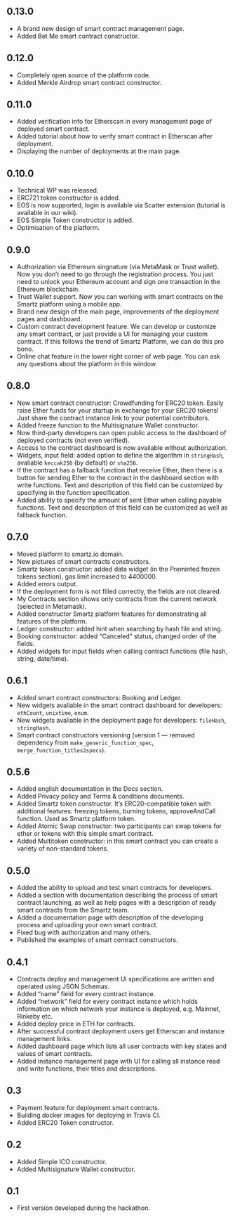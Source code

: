 <!-- TITLE: Changelog -->
<!-- SUBTITLE: Full list of changes and new features -->

## 0.13.0
* A brand new design of smart contract management page.
* Added Bet Me smart contract constructor.

## 0.12.0
* Completely open source of the platform code.
* Added Merkle Airdrop smart contract constructor.

## 0.11.0
* Added verification info for Etherscan in every management page of deployed smart contract.
* Added tutorial about how to verify smart contract in Etherscan after deployment.
* Displaying the number of deployments at the main page.

## 0.10.0
* Technical WP was released.
* ERC721 token constructor is added.
* EOS is now supported, login is available via Scatter extension (tutorial is available in our wiki).
* EOS Simple Token constructor is added.
* Optimisation of the platform.

## 0.9.0
* Authorization via Ethereum singnature (via MetaMask or Trust wallet). Now you don’t need to go through the registration process. You just need to unlock your Ethereum account and sign one transaction in the Ethereum blockchain.
* Trust Wallet support. Now you can working with smart contracts on the Smartz platform using a mobile app.
* Brand new design of the main page, improvements of the deployment pages and dashboard.
* Custom contract development feature. We can develop or customize any smart contract, or just provide a UI for managing your custom contract. If this follows the trend of Smartz Platform, we can do this pro bono.
* Online chat feature in the lower right corner of web page. You can ask any questions about the platform in this window.

## 0.8.0
* New smart contract constructor: Crowdfunding for ERC20 token. Easily raise Ether funds for your startup in exchange for your ERC20 tokens! Just share the contract instance link to your potential contributors.
* Added freeze function to the Multisignature Wallet constructor.
* Now third-party developers can open public access to the dashboard of deployed contracts (not even verified).
* Access to the contract dashboard is now available without authorization.
* Widgets, input field: added option to define the algorithm in `stringHash`, avaliable `keccak256` (by default) or `sha256`.
* If the contract has a fallback function that receive Ether, then there is a button for sending Ether to the contract in the dashboard section with write functions. Text and description of this field can be customized by specifying in the function specification.
* Added ability to specify the amount of sent Ether when calling payable functions. Text and description of this field can be customized as well as fallback function.

## 0.7.0
* Moved platform to smartz.io domain.
* New pictures of smart contracts constructors.
* Smartz token constructor: added data widget (in the Preminted frozen tokens section), gas limit increased to 4400000.
* Added errors output.
* If the deployment form is not filled correctly, the fields are not cleared.
* My Contracts section shows only contracts from the current network (selected in Metamask).
* Added constructor Smartz platform features for demonstrating all features of the platform.
* Ledger constructor: added hint when searching by hash file and string.
* Booking constructor: added “Canceled” status, changed order of the fields.
* Added widgets for input fields when calling contract functions (file hash, string, date/time).

## 0.6.1
* Added smart contract constructors: Booking and Ledger.
* New widgets avaliable in the smart contract dashboard for developers: `ethCount`, `unixtime`, `enum`.
* New widgets avaliable in the deployment page for developers: `fileHash`, `stringHash`.
* Smart contract constructors versioning (version 1 — removed dependency from `make_generic_function_spec`, `merge_function_titles2specs`).

## 0.5.6
* Added english documentation in the Docs section.
* Added Privacy policy and Terms & conditions documents.
* Added Smartz token constructor. It’s ERC20-compatible token with additional features: freezing tokens, burning tokens, approveAndCall function. Used as Smartz platform token.
* Added Atomic Swap constructor: two participants can swap tokens for ether or tokens with this simple smart contract.
* Added Multitoken constructor: in this smart contract you can create a variety of non-standard tokens.

## 0.5.0
* Added the ability to upload and test smart contracts for developers.
* Added a section with documentation describing the process of smart contract launching, as well as help pages with a description of ready smart contracts from the Smartz team.
* Added a documentation page with description of the developing process and uploading your own smart contract.
* Fixed bug with authorization and many others.
* Published the examples of smart contract constructors.

## 0.4.1
* Contracts deploy and management UI specifications are written and operated using JSON Schemas.
* Added “name” field for every contract instance.
* Added “network” field for every contract instance which holds information on which network your instance is deployed, e.g. Mainnet, Rinkeby etc.
* Added deploy price in ETH for contracts.
* After successful contract deployment users get Etherscan and instance management links.
* Added dashboard page which lists all user contracts with key states and values of smart contracts.
* Added instance management page with UI for calling all instance read and write functions, their titles and descriptions.

## 0.3
* Payment feature for deployment smart contracts.
* Building docker images for deploying in Travis CI.
* Added ERC20 Token constructor.

## 0.2
* Added Simple ICO constructor.
* Added Multisignature Wallet constructor.

## 0.1
* First version developed during the hackathon.
